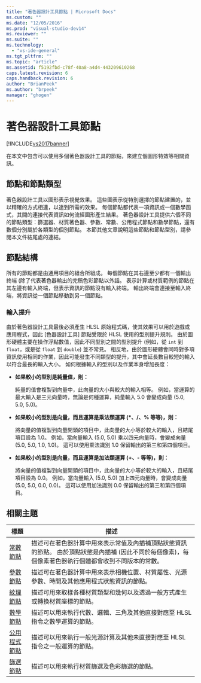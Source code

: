 ```yaml
---
title: "著色器設計工具節點 | Microsoft Docs"
ms.custom: ""
ms.date: "12/05/2016"
ms.prod: "visual-studio-dev14"
ms.reviewer: ""
ms.suite: ""
ms.technology: 
  - "vs-ide-general"
ms.tgt_pltfrm: ""
ms.topic: "article"
ms.assetid: f5192fbd-c78f-40a8-a4d4-443209610268
caps.latest.revision: 6
caps.handback.revision: 6
author: "BrianPeek"
ms.author: "brpeek"
manager: "ghogen"
---
```

# 著色器設計工具節點
[!INCLUDE[vs2017banner](../code-quality/includes/vs2017banner.md)]

在本文中包含可以使用多個著色器設計工具的節點，來建立個圖形特效等相關資訊。  
  
## 節點和節點類型  
 著色器設計工具以圖形表示視覺效果。  這些圖表示從特別選擇的節點建置的，並以精確的方式相連，以達到所需的效果。  每個節點都代表一項資訊或一個數學函式，其間的連接代表資訊如何流經圖形產生結果。  著色器設計工具提供六個不同的節點類型：篩選器、材質著色器、參數、常數、公用程式節點和數學節點，還有數個分別屬於各類型的個別節點。  本節其他文章說明這些節點和節點型別，請參閱本文件結尾處的連結。  
  
## 節點結構  
 所有的節點都是由通用項目的組合所組成。  每個節點在其右邊至少都有一個輸出終端 \(除了代表著色器輸出的完稿色彩節點以外話。  表示計算或材質範例的節點在其左邊有輸入終端，但表示資訊的節點沒有輸入終端。  輸出終端會連接至輸入終端，將資訊從一個節點移動到另一個節點。  
  
### 輸入提升  
 由於著色器設計工具最後必須產生 HLSL 原始程式碼，使其效果可以用於遊戲或應用程式，因此 \[色器設計工具\] 節點受限於 HLSL 使用的型別提升規則。  由於圖形硬體主要在操作浮點數值，因此不同型別之間的型別提升 \(例如，從 `int` 到 `float`，或是從 `float` 到 `double`\) 並不常見。  相反地，由於圖形硬體會同時對多項資訊使用相同的作業，因此可能發生不同類型的提升，其中會延長數目較短的輸入以符合最長的輸入大小。  如何根據輸入的型別以及作業本身增加長度：  
  
-   **如果較小的型別是純量值，則：**  
  
     純量的值會複製到向量中，此向量的大小與較大的輸入相等。  例如，當運算的最大輸入是三元向量時，無論是何種運算，純量輸入 5.0 會變成向量 \(5.0, 5.0, 5.0\)。  
  
-   **如果較小的型別是向量，而且運算是乘法類運算 \(\*、\/、% 等等\)，則：**  
  
     將向量的值複製到向量開頭的項目中，此向量的大小等於較大的輸入，且結尾項目設為 1.0。  例如，當向量輸入 \(5.0, 5.0\) 乘以四元向量時，會變成向量 \(5.0, 5.0, 1.0, 1.0\)。  這可以使用乘法識別 1.0 保留輸出的第三和第四個項目。  
  
-   **如果較小的型別是向量，而且運算是加法類運算 \(\+、\- 等等\)，則：**  
  
     將向量的值複製到向量開頭的項目中，此向量的大小等於較大的輸入，且結尾項目設為 0.0。  例如，當向量輸入 \(5.0, 5.0\) 加上四元向量時，會變成向量 \(5.0, 5.0, 0.0, 0.0\)。  這可以使用加法識別 0.0 保留輸出的第三和第四個項目。  
  
## 相關主題  
  
|標題|描述|  
|--------|--------|  
|[常數節點](../designers/constant-nodes.md)|描述可在著色器計算中用來表示常值及內插補頂點狀態資訊的節點。  由於頂點狀態是內插補 \(因此不同於每個像素\)，每個像素著色器執行個體都會收到不同版本的常數。|  
|[參數節點](../designers/parameter-nodes.md)|描述可在著色器計算中用來表示相機位置、材質屬性、光源參數、時間及其他應用程式狀態資訊的節點。|  
|[紋理節點](../designers/texture-nodes.md)|描述可用來取樣各種材質類型和幾何以及透過一般方式產生或轉換材質座標的節點。|  
|[數學節點](../designers/math-nodes.md)|描述可以用來執行代數、邏輯、三角及其他直接對應至 HLSL 指令之數學運算的節點。|  
|[公用程式節點](../designers/utility-nodes.md)|描述可以用來執行一般光源計算及其他未直接對應至 HLSL 指令之一般運算的節點。|  
|[篩選節點](../designers/filter-nodes.md)|描述可以用來執行材質篩選及色彩篩選的節點。|